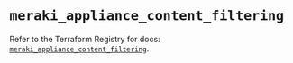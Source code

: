 # `meraki_appliance_content_filtering`

Refer to the Terraform Registry for docs: [`meraki_appliance_content_filtering`](https://registry.terraform.io/providers/ciscodevnet/meraki/1.7.1/docs/resources/appliance_content_filtering).
